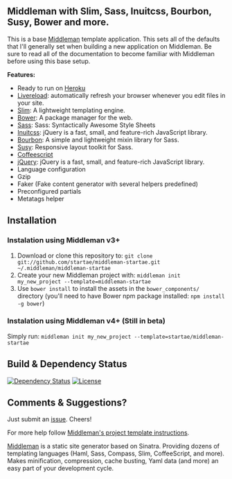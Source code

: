 ## Middleman with Slim, Sass, Inuitcss, Bourbon, Susy, Bower and more.

This is a base [Middleman](http://middlemanapp.com) template application. This sets all of the defaults that I'll generally set when building a new application on Middleman. Be sure to read all of the documentation to become familiar with Middleman before using this base setup.

**Features:**
* Ready to run on [Heroku](http://www.heroku.com)
* [Livereload](http://livereload.com): automatically refresh your browser whenever you edit files in your site.
* [Slim](http://slim-lang.com): A lightweight templating engine.
* [Bower](http://bower.io): A package manager for the web.
* [Sass](http://sass-lang.com): Sass: Syntactically Awesome Style Sheets
* [Inuitcss](https://github.com/inuitcss/getting-started): jQuery is a fast, small, and feature-rich JavaScript library.
* [Bourbon](http://bourbon.io): A simple and lightweight mixin library for Sass.
* [Susy](http://susy.oddbird.net): Responsive layout toolkit for Sass.
* [Coffeescript](http://coffeescript.org)
* [jQuery](http://jquery.com): jQuery is a fast, small, and feature-rich JavaScript library.
* Language configuration
* Gzip
* Faker (Fake content generator with several helpers predefined)
* Preconfigured partials
* Metatags helper


## Installation

### Instalation using Middleman v3+
1. Download or clone this repository to: `git clone git://github.com/startae/middleman-startae.git ~/.middleman/middleman-startae`
2. Create your new Middleman project with: `middleman init my_new_project --template=middleman-startae`
3. Use `bower install` to install the assets in the `bower_components/` directory (you'll need to have Bower npm package installed: `npm install -g bower`)

### Instalation using Middleman v4+ (Still in beta)
Simply run:
`middleman init my_new_project --template=startae/middleman-startae`


## Build & Dependency Status

[![Dependency Status](http://img.shields.io/gemnasium/startae/middleman-startae.svg?style=flat)](https://gemnasium.com/startae/middleman-startae)
[![License](http://img.shields.io/badge/license-MIT-blue.svg?style=flat)](/)


## Comments & Suggestions?

Just submit an [issue](https://github.com/startae/middleman-startae/issues). Cheers!


For more help follow [Middleman's project template instructions](http://middlemanapp.com/getting-started/welcome/).

[Middleman](http://middlemanapp.com/) is a static site generator based on Sinatra. Providing dozens of templating languages (Haml, Sass, Compass, Slim, CoffeeScript, and more). Makes minification, compression, cache busting, Yaml data (and more) an easy part of your development cycle.
